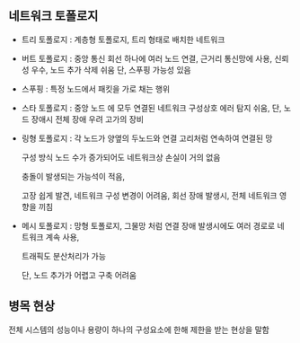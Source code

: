 ## 네트워크 토폴로지

- 트리 토폴로지 : 계층형 토폴로지, 트리 형태로 배치한 네트워크

- 버트 토폴로지 : 중앙 통신 회선 하나에 여러 노드 연결, 근거리 통신망에 사용, 신뢰성 우수, 노드 추가 삭제 쉬움 단, 스푸핑 가능성 있음

- 스푸핑 : 특정 노드에서 패킷을 가로 채는 행위

- 스타 토폴로지 : 중앙 노드 에 모두 연결된 네트워크 구성상호 에러 탐지 쉬움, 단, 노드 장애시 전체 장애 우려 고가의 장비

- 링형 토폴로지 : 각 노드가 양옆의 두노드와 연결 고리처럼 연속하여 연결된 망 

  구성 방식 노드 수가 증가되어도 네트워크상 손실이 거의 없음 
  
  충돌이 발생되는 가능석이 적음,

  고장 쉽게 발견, 네트워크 구성 변경이 어려움, 회선 장애 발생시, 전체 네트워크 영향을 끼침

- 메시 토폴로지 : 망형 토폴로지, 그물망 처럼 연결 장애 발생시에도 여러 경로로 네트워크 계속 사용, 

  트래픽도 분산처리가 가능 
  
  단, 노드 추가가 어렵고 구축 어려움

## 병목 현상

전체 시스템의 성능이나 용량이 하나의 구성요소에 한해 제한을 받는 현상을 말함
